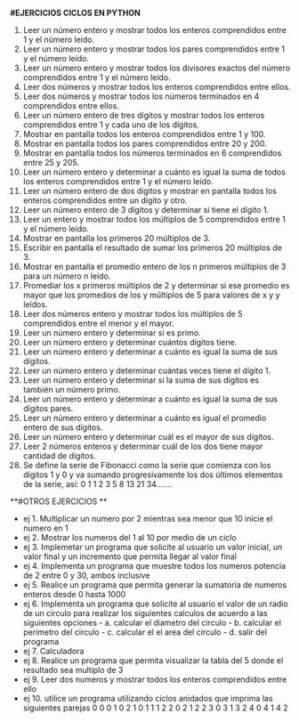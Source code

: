 **#EJERCICIOS CICLOS EN PYTHON**

1. Leer un número entero y mostrar todos los enteros comprendidos entre 1 y el número
leído.
2. Leer un número entero y mostrar todos los pares comprendidos entre 1 y el número
leído.
3. Leer un número entero y mostrar todos los divisores exactos del número comprendidos
entre 1 y el número leído.
4. Leer dos números y mostrar todos los enteros comprendidos entre ellos.
5. Leer dos números y mostrar todos los números terminados en 4 comprendidos entre
ellos.
6. Leer un número entero de tres dígitos y mostrar todos los enteros comprendidos entre 1
y cada uno de los dígitos.
7. Mostrar en pantalla todos los enteros comprendidos entre 1 y 100.
8. Mostrar en pantalla todos los pares comprendidos entre 20 y 200.
9. Mostrar en pantalla todos los números terminados en 6 comprendidos entre 25 y 205.
10. Leer un número entero y determinar a cuánto es igual la suma de todos los enteros
comprendidos entre 1 y el número leído.
11. Leer un número entero de dos dígitos y mostrar en pantalla todos los enteros
comprendidos entre un dígito y otro.
12. Leer un número entero de 3 dígitos y determinar si tiene el dígito 1.
13. Leer un entero y mostrar todos los múltiplos de 5 comprendidos entre 1 y el número
leído.
14. Mostrar en pantalla los primeros 20 múltiplos de 3.
15. Escribir en pantalla el resultado de sumar los primeros 20 múltiplos de 3.
16. Mostrar en pantalla el promedio entero de los n primeros múltiplos de 3 para un número
n leído.
17. Promediar los x primeros múltiplos de 2 y determinar si ese promedio es mayor que los
promedios de los y múltiplos de 5 para valores de x y y leídos.
18. Leer dos números entero y mostrar todos los múltiplos de 5 comprendidos entre el
menor y el mayor.
19. Leer un número entero y determinar si es primo.
20. Leer un número entero y determinar cuántos dígitos tiene.
21. Leer un número entero y determinar a cuánto es igual la suma de sus dígitos.
22. Leer un número entero y determinar cuántas veces tiene el dígito 1.
23. Leer un número entero y determinar si la suma de sus dígitos es también un número
primo.
24. Leer un número entero y determinar a cuánto es igual la suma de sus dígitos pares.
25. Leer un número entero y determinar a cuánto es igual el promedio entero de sus dígitos.
26. Leer un número entero y determinar cuál es el mayor de sus dígitos.
27. Leer 2 números enteros y determinar cuál de los dos tiene mayor cantidad de dígitos.
39. Se define la serie de Fibonacci como la serie que comienza con los dígitos 1 y 0 y va
sumando progresivamente los dos últimos elementos de la serie, así:
0 1 1 2 3 5 8 13 21 34.......

**#OTROS EJERCICIOS **
- ej 1. Multiplicar un numero por 2 mientras sea menor que 10 inicie el numero en 1
- ej 2. Mostrar los numeros del 1 al 10 por medio de un ciclo
- ej 3. Implemetar un programa que solicite al usuario un valor inicial, un valor final y un incremento que permita llegar al valor final
- ej 4. Implementa un programa que muestre todos los numeros potencia de 2 entre 0 y 30, ambos inclusive
- ej 5. Realice un programa que permita generar la sumatoria de numeros enteros desde 0 hasta 1000
- ej 6. Implementa un programa que solicite al usuario el valor de un radio de un circulo para realizar los siguientes calculos de acuerdo a las siguientes opciones
		- a. calcular el diametro del circulo
		- b. calcular el perimetro del circulo
		- c. calcular el el area del circulo
		- d. salir del programa
- ej 7. Calculadora
- ej 8. Realice un programa que permita visualizar la tabla del 5 donde el resultado sea multiplo de 3
- ej 9. Leer dos numeros y mostrar todos los enteros comprendidos entre ello
- ej 10. utilice un programa utilizando ciclos anidados que imprima las siguientes parejas
0 0
0 1
0 2
1 0
1 1
1 2
2 0
2 1
2 2
3 0
3 1
3 2
4 0
4 1
4 2